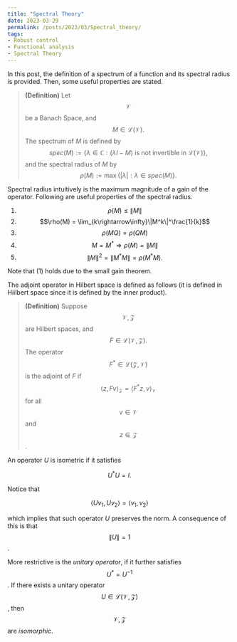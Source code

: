 ```yaml
---
title: "Spectral Theory"
date: 2023-03-29
permalink: /posts/2023/03/Spectral_theory/
tags:
- Robust control
- Functional analysis
- Spectral Theory
---
```


In this post, the definition of a spectrum of a function and its spectral radius is provided. Then, some useful properties are stated.

> **(Definition)** Let $$\mathcal{V}$$ be a Banach Space, and $$M\in \mathcal{L}(\mathcal{V}).$$ The spectrum of $M$ is defined by
$$spec(M) := \{\lambda\in \mathbb{C} : (\lambda I-M) \text{ is not invertible in } \mathcal{L}(\mathcal{V})\},$$
    and the spectral radius of $M$ by
$$\rho(M):= \max\{|\lambda|:\lambda \in spec(M)\}.$$

Spectral radius intuitively is the maximum magnitude of a gain of the operator. Following are useful properties of the spectral radius.

1. $$\rho(M)\leq \|M\|$$
2. $$\rho(M) = \lim_{k\rightarrow\infty}\|M^k\|^\frac{1}{k}$$
3. $$\rho(MQ) = \rho(QM)$$
4. $$M=M^*\Rightarrow \rho(M) = \|M\|$$
5. $$\|M\|^2 = \|M^*M\| = \rho(M^*M).$$

Note that (1) holds due to the small gain theorem.

The adjoint operator in Hilbert space is defined as follows (it is defined in Hiilbert space since it is defined by the inner product).

> **(Definition)**  Suppose $$\mathcal{V}, \mathcal{Z}$$ are Hilbert spaces, and $$F\in\mathcal{L}(\mathcal{V},\mathcal{Z}). $$ The operator $$F^*\in \mathcal{L}(\mathcal{Z},\mathcal{V})$$ is the adjoint of $F$ if
$$\left<z,Fv\right>_\mathcal{Z} = \left<F^*z,v\right>_\mathcal{V}$$
for all $$v\in \mathcal{V}$$ and $$z\in\mathcal{Z}$$.

An operator $U$ is isometric if it satisfies

$$U^*U=I.$$

Notice that

$$\left<Uv_1,Uv_2\right> = \left<v_1,v_2\right>$$

which implies that such operator $U$ preserves the norm. A consequence of this is that $$\|U\|=1$$.

More restrictive is the *unitary operator*, if it further satisfies $$U^*=U^{-1}$$. If there exists a unitary operator $$U \in \mathcal{L}(\mathcal{V},\mathcal{Z})$$, then $$\mathcal{V},\mathcal{Z}$$ are *isomorphic*.
